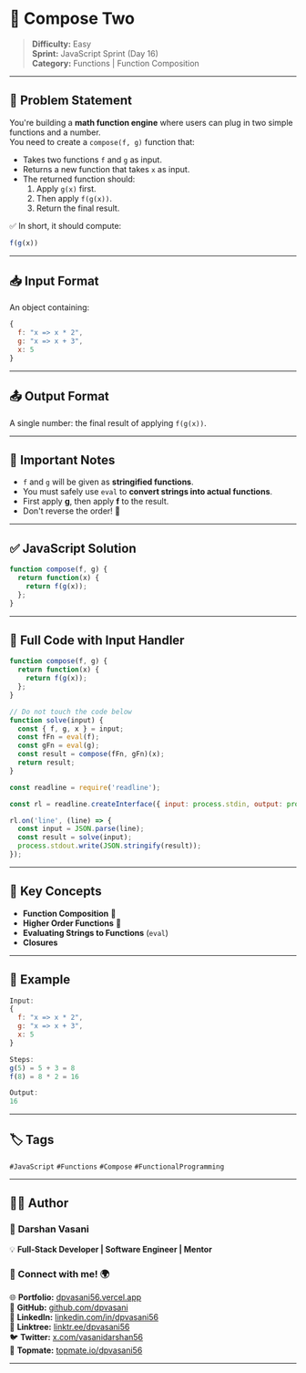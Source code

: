 # 🔗 Compose Two

> **Difficulty:** Easy  
> **Sprint:** JavaScript Sprint (Day 16)  
> **Category:** Functions | Function Composition

---

## 🧩 Problem Statement

You're building a **math function engine** where users can plug in two simple functions and a number.  
You need to create a `compose(f, g)` function that:

- Takes two functions `f` and `g` as input.
- Returns a new function that takes `x` as input.
- The returned function should:
  1. Apply `g(x)` first.
  2. Then apply `f(g(x))`.
  3. Return the final result.

✅ In short, it should compute:  
```js
f(g(x))
```

---

## 📥 Input Format

An object containing:
```js
{
  f: "x => x * 2",
  g: "x => x + 3",
  x: 5
}
```

---

## 📤 Output Format

A single number: the final result of applying `f(g(x))`.

---

## 📌 Important Notes

- `f` and `g` will be given as **stringified functions**.
- You must safely use `eval` to **convert strings into actual functions**.
- First apply **g**, then apply **f** to the result.
- Don't reverse the order! 🚫

---

## ✅ JavaScript Solution

```js
function compose(f, g) {
  return function(x) {
    return f(g(x));
  };
}
```

---

## 📜 Full Code with Input Handler

```js
function compose(f, g) {
  return function(x) {
    return f(g(x));
  };
}

// Do not touch the code below
function solve(input) {
  const { f, g, x } = input;
  const fFn = eval(f);
  const gFn = eval(g);
  const result = compose(fFn, gFn)(x);
  return result;
}

const readline = require('readline');

const rl = readline.createInterface({ input: process.stdin, output: process.stdout });

rl.on('line', (line) => {
  const input = JSON.parse(line);
  const result = solve(input);
  process.stdout.write(JSON.stringify(result));
});
```

---

## 🧠 Key Concepts

- **Function Composition** 🔁
- **Higher Order Functions** 🚀
- **Evaluating Strings to Functions** (`eval`)
- **Closures**

---

## 🧪 Example

```js
Input:
{
  f: "x => x * 2",
  g: "x => x + 3",
  x: 5
}

Steps:
g(5) = 5 + 3 = 8
f(8) = 8 * 2 = 16

Output:
16
```

---

## 🏷️ Tags

`#JavaScript` `#Functions` `#Compose` `#FunctionalProgramming`

---

## 👨‍💻 Author

### 🚀 **Darshan Vasani**  
💡 **Full-Stack Developer | Software Engineer | Mentor**

### 🔗 Connect with me! 🌍  
🌐 **Portfolio:** [dpvasani56.vercel.app](https://dpvasani56.vercel.app/)  
🐙 **GitHub:** [github.com/dpvasani](https://github.com/dpvasani)  
💼 **LinkedIn:** [linkedin.com/in/dpvasani56](https://linkedin.com/in/dpvasani56/)  
🌳 **Linktree:** [linktr.ee/dpvasani56](https://linktr.ee/dpvasani56)  
🐦 **Twitter:** [x.com/vasanidarshan56](https://x.com/vasanidarshan56)  
📢 **Topmate:** [topmate.io/dpvasani56](https://topmate.io/dpvasani56)

---


